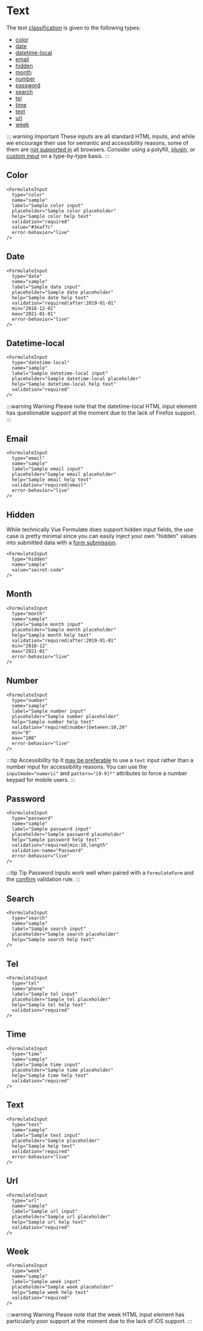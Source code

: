 # Text

The text [classification](/guide/inputs/) is given to the following types:

- [color](#color)
- [date](#date)
- [datetime-local](#datetime-local)
- [email](#email)
- [hidden](#hidden)
- [month](#month)
- [number](#number)
- [password](#password)
- [search](#search)
- [tel](#tel)
- [time](#time)
- [text](#text)
- [url](#url)
- [week](#week)

::: warning Important
These inputs are all standard HTML inputs, and while we encourage their use for
semantic and accessibility reasons, some of them are [not supported in](https://caniuse.com/#feat=input-datetime)
all browsers. Consider using a polyfill, [plugin](/guide/plugins/), or [custom input](/guide/inputs/custom-inputs/)
on a type-by-type basis.
:::


## Color

```vue
<FormulateInput
  type="color"
  name="sample"
  label="Sample color input"
  placeholder="Sample color placeholder"
  help="Sample color help text"
  validation="required"
  value="#3eaf7c"
  error-behavior="live"
/>
```

<demo-input-color />

## Date

```vue
<FormulateInput
  type="date"
  name="sample"
  label="Sample date input"
  placeholder="Sample date placeholder"
  help="Sample date help text"
  validation="required|after:2019-01-01"
  min="2018-12-01"
  max="2021-01-01"
  error-behavior="live"
/>
```

<demo-input-date />

## Datetime-local

```vue
<FormulateInput
  type="datetime-local"
  name="sample"
  label="Sample datetime-local input"
  placeholder="Sample datetime-local placeholder"
  help="Sample datetime-local help text"
  validation="required"
/>
```

<demo-input-datetime-local />

:::warning Warning
Please note that the datetime-local HTML input element has questionable support
at the moment due to the lack of Firefox support.
:::

## Email

```vue
<FormulateInput
  type="email"
  name="sample"
  label="Sample email input"
  placeholder="Sample email placeholder"
  help="Sample email help text"
  validation="required|email"
  error-behavior="live"
/>
```

<demo-input-email />

## Hidden

While technically Vue Formulate does support hidden input fields, the use case
is pretty minimal since you can easily inject your own "hidden" values into
submitted data with a [form submission](/guide/forms).

```vue
<FormulateInput
  type="hidden"
  name="sample"
  value="secret-code"
/>
```


## Month

```vue
<FormulateInput
  type="month"
  name="sample"
  label="Sample month input"
  placeholder="Sample month placeholder"
  help="Sample month help text"
  validation="required|after:2019-01-01"
  min="2018-12"
  max="2021-01"
  error-behavior="live"
/>
```

<demo-input-month />

## Number

```vue
<FormulateInput
  type="number"
  name="sample"
  label="Sample number input"
  placeholder="Sample number placeholder"
  help="Sample number help text"
  validation="required|number|between:10,20"
  min="0"
  max="100"
  error-behavior="live"
/>
```

<demo-input-number />

:::tip Accessibility tip
It [may be preferable](https://technology.blog.gov.uk/2020/02/24/why-the-gov-uk-design-system-team-changed-the-input-type-for-numbers/)
to use a `text` input rather than a number input for accessibility reasons. You
can use the `inputmode="numeric"` and `pattern="[0-9]*"` attributes to force a
number keypad for mobile users.
:::

## Password

```vue
<FormulateInput
  type="password"
  name="sample"
  label="Sample password input"
  placeholder="Sample password placeholder"
  help="Sample password help text"
  validation="required|min:10,length"
  validation-name="Password"
  error-behavior="live"
/>
```

<demo-input-password />

:::tip Tip
Password inputs work well when paired with a `FormulateForm` and the [confirm](/guide/validation/#confirm)
validation rule.
:::

## Search

```vue
<FormulateInput
  type="search"
  name="sample"
  label="Sample search input"
  placeholder="Sample search placeholder"
  help="Sample search help text"
/>
```

<demo-input-search />

## Tel

```vue
<FormulateInput
  type="tel"
  name="phone"
  label="Sample tel input"
  placeholder="Sample tel placeholder"
  help="Sample tel help text"
  validation="required"
/>
```

<demo-input-tel />

## Time

```vue
<FormulateInput
  type="time"
  name="sample"
  label="Sample time input"
  placeholder="Sample time placeholder"
  help="Sample time help text"
  validation="required"
/>
```

<demo-input-time />

## Text

```vue
<FormulateInput
  type="text"
  name="sample"
  label="Sample text input"
  placeholder="Sample placeholder"
  help="Sample help text"
  validation="required"
  error-behavior="live"
/>
```

<demo-input-text />

## Url

```vue
<FormulateInput
  type="url"
  name="sample"
  label="Sample url input"
  placeholder="Sample url placeholder"
  help="Sample url help text"
  validation="required"
/>
```

<demo-input-url />

## Week

```vue
<FormulateInput
  type="week"
  name="sample"
  label="Sample week input"
  placeholder="Sample week placeholder"
  help="Sample week help text"
  validation="required"
/>
```

<demo-input-week />

:::warning Warning
Please note that the week HTML input element has particularly poor support
at the moment due to the lack of iOS support.
:::

